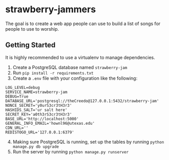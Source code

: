 # strawberry-jammers
The goal is to create a web app people can use to build a list of songs for people to use to worship.


## Getting Started
It is highly recommended to use a virtualenv to manage dependencies.
1. Create a PostgreSQL database named `strawberry-jam`
2. Run `pip install -r requirements.txt`
3. Create a `.env` file with your configuration like the following:
```
LOG_LEVEL=debug
SERVICE_NAME=strawberry-jam
DEBUG=True
DATABASE_URL='postgresql://theCreedo@127.0.0.1:5432/strawberry-jam' 
NONCE_SECRET='y0urS3cr3tH3r3'
HASHIDS_SALT='ur salt here'
SECRET_KEY='a0th3rS3cr3tH3r3'
BASE_URL='http://localhost:5000'
GENERAL_INFO_EMAIL='hownl96@utexas.edu'
CDN_URL=''
REDISTOGO_URL='127.0.0.1:6379'
```
4. Making sure PostgreSQL is running, set up the tables by running `python manage.py db upgrade`
5. Run the server by running `python manage.py runserver`
